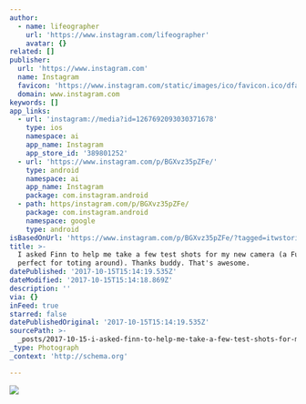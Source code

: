 ```yaml
---
author:
  - name: lifeographer
    url: 'https://www.instagram.com/lifeographer'
    avatar: {}
related: []
publisher:
  url: 'https://www.instagram.com'
  name: Instagram
  favicon: 'https://www.instagram.com/static/images/ico/favicon.ico/dfa85bb1fd63.ico'
  domain: www.instagram.com
keywords: []
app_links:
  - url: 'instagram://media?id=1267692093030371678'
    type: ios
    namespace: ai
    app_name: Instagram
    app_store_id: '389801252'
  - url: 'https://www.instagram.com/p/BGXvz35pZFe/'
    type: android
    namespace: ai
    app_name: Instagram
    package: com.instagram.android
  - path: https/instagram.com/p/BGXvz35pZFe/
    package: com.instagram.android
    namespace: google
    type: android
isBasedOnUrl: 'https://www.instagram.com/p/BGXvz35pZFe/?tagged=itwstories'
title: >-
  I asked Finn to help me take a few test shots for my new camera (a Fuji that's
  perfect for toting around). Thanks buddy. That's awesome.
datePublished: '2017-10-15T15:14:19.535Z'
dateModified: '2017-10-15T15:14:18.869Z'
description: ''
via: {}
inFeed: true
starred: false
datePublishedOriginal: '2017-10-15T15:14:19.535Z'
sourcePath: >-
  _posts/2017-10-15-i-asked-finn-to-help-me-take-a-few-test-shots-for-my-new-cam.md
_type: Photograph
_context: 'http://schema.org'

---
```

![](https://scontent-iad3-1.cdninstagram.com/t51.2885-15/e35/13391151_1250614901644849_837343990_n.jpg)